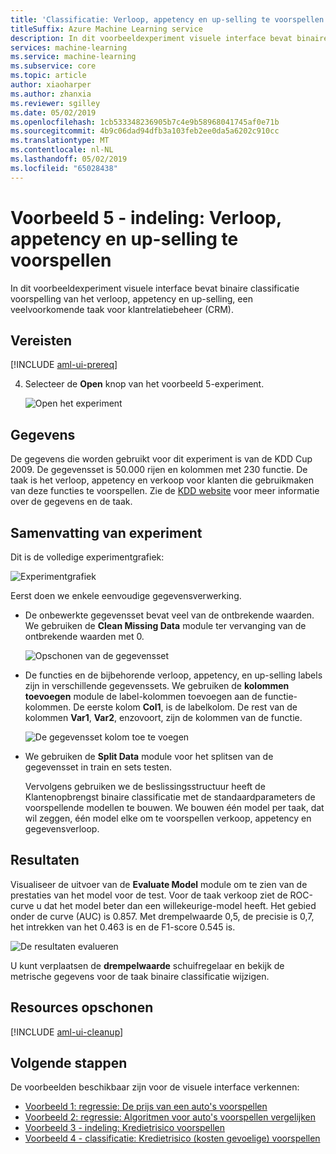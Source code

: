 ```yaml
---
title: 'Classificatie: Verloop, appetency en up-selling te voorspellen '
titleSuffix: Azure Machine Learning service
description: In dit voorbeeldexperiment visuele interface bevat binaire classificatie voorspelling van het verloop, een veelvoorkomende taak voor klantrelatiebeheer (CRM).
services: machine-learning
ms.service: machine-learning
ms.subservice: core
ms.topic: article
author: xiaoharper
ms.author: zhanxia
ms.reviewer: sgilley
ms.date: 05/02/2019
ms.openlocfilehash: 1cb533348236905b7c4e9b58968041745af0e71b
ms.sourcegitcommit: 4b9c06dad94dfb3a103feb2ee0da5a6202c910cc
ms.translationtype: MT
ms.contentlocale: nl-NL
ms.lasthandoff: 05/02/2019
ms.locfileid: "65028438"
---
```

# <a name="sample-5---classification-predict-churn-appetency-and-up-selling"></a>Voorbeeld 5 - indeling: Verloop, appetency en up-selling te voorspellen 

In dit voorbeeldexperiment visuele interface bevat binaire classificatie voorspelling van het verloop, appetency en up-selling, een veelvoorkomende taak voor klantrelatiebeheer (CRM).

## <a name="prerequisites"></a>Vereisten

[!INCLUDE [aml-ui-prereq](../../../includes/aml-ui-prereq.md)]

4. Selecteer de **Open** knop van het voorbeeld 5-experiment.

    ![Open het experiment](media/ui-sample-classification-predict-churn/open-sample5.png)

## <a name="data"></a>Gegevens

De gegevens die worden gebruikt voor dit experiment is van de KDD Cup 2009. De gegevensset is 50.000 rijen en kolommen met 230 functie. De taak is het verloop, appetency en verkoop voor klanten die gebruikmaken van deze functies te voorspellen. Zie de [KDD website](https://www.kdd.org/kdd-cup/view/kdd-cup-2009) voor meer informatie over de gegevens en de taak.

## <a name="experiment-summary"></a>Samenvatting van experiment

Dit is de volledige experimentgrafiek:

![Experimentgrafiek](./media/ui-sample-classification-predict-churn/experiment-graph.png)

Eerst doen we enkele eenvoudige gegevensverwerking.

- De onbewerkte gegevensset bevat veel van de ontbrekende waarden. We gebruiken de **Clean Missing Data** module ter vervanging van de ontbrekende waarden met 0.

    ![Opschonen van de gegevensset](./media/ui-sample-classification-predict-churn/cleaned-dataset.png)

- De functies en de bijbehorende verloop, appetency, en up-selling labels zijn in verschillende gegevenssets. We gebruiken de **kolommen toevoegen** module de label-kolommen toevoegen aan de functie-kolommen. De eerste kolom **Col1**, is de labelkolom. De rest van de kolommen **Var1**, **Var2**, enzovoort, zijn de kolommen van de functie.
 
    ![De gegevensset kolom toe te voegen](./media/ui-sample-classification-predict-churn/added-column1.png)

- We gebruiken de **Split Data** module voor het splitsen van de gegevensset in train en sets testen.


    Vervolgens gebruiken we de beslissingsstructuur heeft de Klantenopbrengst binaire classificatie met de standaardparameters de voorspellende modellen te bouwen. We bouwen één model per taak, dat wil zeggen, één model elke om te voorspellen verkoop, appetency en gegevensverloop.

## <a name="results"></a>Resultaten

Visualiseer de uitvoer van de **Evaluate Model** module om te zien van de prestaties van het model voor de test. Voor de taak verkoop ziet de ROC-curve u dat het model beter dan een willekeurige-model heeft. Het gebied onder de curve (AUC) is 0.857. Met drempelwaarde 0,5, de precisie is 0,7, het intrekken van het 0.463 is en de F1-score 0.545 is.

![De resultaten evalueren](./media/ui-sample-classification-predict-churn/evaluate-result.png)

 U kunt verplaatsen de **drempelwaarde** schuifregelaar en bekijk de metrische gegevens voor de taak binaire classificatie wijzigen.

## <a name="clean-up-resources"></a>Resources opschonen

[!INCLUDE [aml-ui-cleanup](../../../includes/aml-ui-cleanup.md)]

## <a name="next-steps"></a>Volgende stappen

De voorbeelden beschikbaar zijn voor de visuele interface verkennen:

- [Voorbeeld 1: regressie: De prijs van een auto's voorspellen](ui-sample-regression-predict-automobile-price-basic.md)
- [Voorbeeld 2: regressie: Algoritmen voor auto's voorspellen vergelijken](ui-sample-regression-predict-automobile-price-compare-algorithms.md)
- [Voorbeeld 3 - indeling: Kredietrisico voorspellen](ui-sample-classification-predict-credit-risk-basic.md)
- [Voorbeeld 4 - classificatie: Kredietrisico (kosten gevoelige) voorspellen](ui-sample-classification-predict-credit-risk-cost-sensitive.md)
